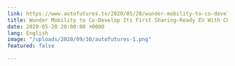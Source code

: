 ```yaml
---
link: https://www.autofutures.tv/2020/05/28/wunder-mobility-to-co-develop-its-first-sharing-ready-ev-with-chinas-yadea/
title: Wunder Mobility to Co-Develop Its First Sharing-Ready EV With China’s Yadea
date: 2020-05-28 20:00:00 +0000
lang: English
image: "/uploads/2020/09/30/autofutures-1.png"
featured: false

---
```


